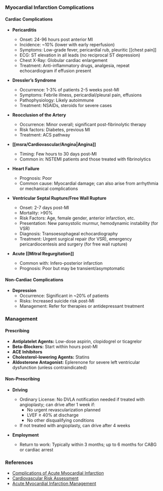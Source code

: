 ### Myocardial Infarction Complications

#### Cardiac Complications

- **Pericarditis**
  - Onset: 24-96 hours post anterior MI
  - Incidence: ~10% (lower with early reperfusion)
  - Symptoms: Low-grade fever, pericardial rub, pleuritic [[chest pain]]
  - ECG: ST elevation in all leads (no reciprocal ST depression)
  - Chest X-Ray: Globular cardiac enlargement
  - Treatment: Anti-inflammatory drugs, analgesia, repeat echocardiogram if effusion present

- **Dressler’s Syndrome**
  - Occurrence: 1-3% of patients 2-5 weeks post-MI
  - Symptoms: Febrile illness, pericardial/pleural pain, effusions
  - Pathophysiology: Likely autoimmune
  - Treatment: NSAIDs, steroids for severe cases

- **Reocclusion of the Artery**
  - Occurrence: Minor overall; significant post-fibrinolytic therapy
  - Risk factors: Diabetes, previous MI
  - Treatment: ACS pathway

- **[[msra/Cardiovascular/Angina|Angina]]**
  - Timing: Few hours to 30 days post-MI
  - Common in: NSTEMI patients and those treated with fibrinolytics

- **Heart Failure**
  - Prognosis: Poor
  - Common cause: Myocardial damage; can also arise from arrhythmia or mechanical complications

- **Ventricular Septal Rupture/Free Wall Rupture**
  - Onset: 2-7 days post-MI
  - Mortality: >90%
  - Risk Factors: Age, female gender, anterior infarction, etc.
  - Presentation: New pansystolic murmur, hemodynamic instability (for VSR)
  - Diagnosis: Transoesophageal echocardiography
  - Treatment: Urgent surgical repair (for VSR), emergency pericardiocentesis and surgery (for free wall rupture)

- **Acute [[Mitral Regurgitation]]**
  - Common with: Infero-posterior infarction
  - Prognosis: Poor but may be transient/asymptomatic

#### Non-Cardiac Complications

- **Depression**
  - Occurrence: Significant in ~20% of patients
  - Risks: Increased suicide risk post-MI
  - Management: Refer for therapies or antidepressant treatment

### Management

#### Prescribing

- **Antiplatelet Agents:** Low-dose aspirin, clopidogrel or ticagrelor
- **Beta-Blockers:** Start within hours post-MI
- **ACE Inhibitors**
- **Cholesterol-lowering Agents:** Statins
- **Aldosterone Antagonist:** Eplerenone for severe left ventricular dysfunction (unless contraindicated)

#### Non-Prescribing

- **Driving**
  - Ordinary License: No DVLA notification needed if treated with angioplasty; can drive after 1 week if:
    - No urgent revascularization planned
    - LVEF ≥ 40% at discharge
    - No other disqualifying conditions
  - If not treated with angioplasty, can drive after 4 weeks
  
- **Employment**
  - Return to work: Typically within 3 months; up to 6 months for CABG or cardiac arrest

### References
- [Complications of Acute Myocardial Infarction](https://patient.info/doctor/complications-of-acute-myocardial-infarction)
- [Cardiovascular Risk Assessment](https://patient.info/doctor/cardiovascular-risk-assessment)
- [Acute Myocardial Infarction Management](https://patient.info/doctor/acute-myocardial-infarction-management)